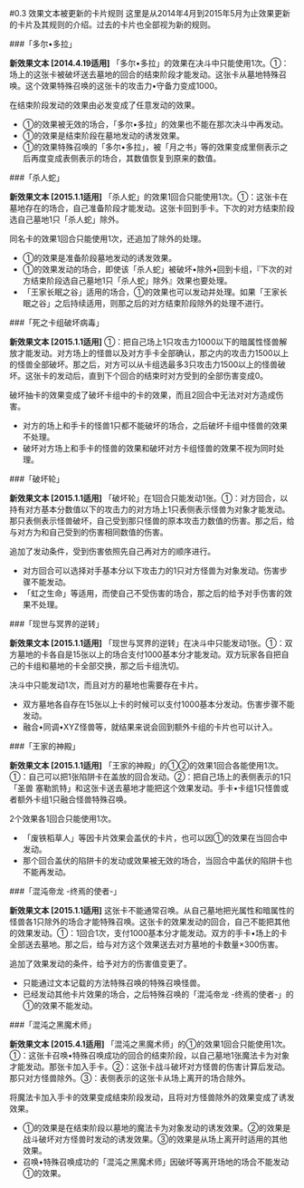 #0.3        效果文本被更新的卡片规则
这里是从2014年4月到2015年5月为止效果更新的卡片及其规则的介绍。过去的卡片也全部视为新的规则。

###「多尔•多拉」

**新效果文本 [2014.4.19适用]** 「多尔•多拉」的效果在决斗中只能使用1次。①：场上的这张卡被破坏送去墓地的回合的结束阶段才能发动。这张卡从墓地特殊召唤。这个效果特殊召唤的这张卡的攻击力•守备力变成1000。

在结束阶段发动的效果由必发变成了任意发动的效果。
* ①的效果被无效的场合，「多尔•多拉」的效果也不能在那次决斗中再发动。
* ①的效果是结束阶段在墓地发动的诱发效果。
* ①的效果特殊召唤的「多尔•多拉」，被「月之书」等的效果变成里侧表示之后再度变成表侧表示的场合，其数值恢复到原来的数值。

###「杀人蛇」

**新效果文本 [2015.1.1适用]** 「杀人蛇」的效果1回合只能使用1次。①：这张卡在墓地存在的场合，自己准备阶段才能发动。这张卡回到手卡。下次的对方结束阶段选自己墓地1只「杀人蛇」除外。

同名卡的效果1回合只能使用1次，还追加了除外的处理。
* ①的效果是准备阶段墓地发动的诱发效果。
* ①的效果发动的场合，即使该「杀人蛇」被破坏•除外•回到卡组，『下次的对方结束阶段选自己墓地1只「杀人蛇」除外』效果也要处理。
* 「王家长眠之谷」适用的场合，①的效果也可以发动并处理。如果「王家长眠之谷」之后持续适用，则那之后的对方结束阶段除外的处理不进行。

###「死之卡组破坏病毒」

**新效果文本 [2015.1.1适用]** ①：把自己场上1只攻击力1000以下的暗属性怪兽解放才能发动。对方场上的怪兽以及对方手卡全部确认，那之内的攻击力1500以上的怪兽全部破坏。那之后，对方可以从卡组选最多3只攻击力1500以上的怪兽破坏。这张卡的发动后，直到下个回合的结束时对方受到的全部伤害变成0。

破坏抽卡的效果变成了破坏卡组中的卡的效果，而且2回合中无法对对方造成伤害。
* 对方的场上和手卡的怪兽1只都不能破坏的场合，之后破坏卡组中怪兽的效果不处理。
* 破坏对方场上和手卡的怪兽的效果和破坏对方卡组怪兽的效果不视为同时处理。

###「破坏轮」

**新效果文本 [2015.1.1适用]** 「破坏轮」在1回合只能发动1张。①：对方回合，以持有对方基本分数值以下的攻击力的对方场上1只表侧表示怪兽为对象才能发动。那只表侧表示怪兽破坏，自己受到那只怪兽的原本攻击力数值的伤害。那之后，给与对方为和自己受到的伤害相同数值的伤害。

追加了发动条件，受到伤害依照先自己再对方的顺序进行。
* 对方回合可以选择对手基本分以下攻击力的1只对方怪兽为对象发动。伤害步骤不能发动。
* 「虹之生命」等适用，而使自己不受伤害的场合，那之后的给予对手伤害的效果不处理。

###「现世与冥界的逆转」

**新效果文本 [2015.1.1适用]** 「现世与冥界的逆转」在决斗中只能发动1张。①：双方墓地的卡各自是15张以上的场合支付1000基本分才能发动。双方玩家各自把自己的卡组和墓地的卡全部交换，那之后卡组洗切。

决斗中只能发动1次，而且对方的墓地也需要存在卡片。
* 双方墓地各自存在15张以上卡的时候可以支付1000基本分发动。伤害步骤不能发动。
* 融合•同调•XYZ怪兽等，就结果来说会回到额外卡组的卡片也可以计入。

###「王家的神殿」

**新效果文本 [2015.1.1适用]** 「王家的神殿」的①②的效果1回合各能使用1次。①：自己可以把1张陷阱卡在盖放的回合发动。②：把自己场上的表侧表示的1只「圣兽 塞勒凯特」和这张卡送去墓地才能把这个效果发动。手卡•卡组1只怪兽或者额外卡组1只融合怪兽特殊召唤。

2个效果各1回合只能使用1次。
* 「废铁稻草人」等因卡片效果会盖伏的卡片，也可以因①的效果在当回合中发动。
* 那个回合盖伏的陷阱卡的发动或效果被无效的场合，当回合中盖伏的陷阱卡也不能再发动。

###「混沌帝龙 -终焉的使者-」

**新效果文本 [2015.1.1适用]** 这张卡不能通常召唤。从自己墓地把光属性和暗属性的怪兽各1只除外的场合才能特殊召唤。这张卡的效果发动的回合，自己不能把其他的效果发动。①：1回合1次，支付1000基本分才能发动。双方的手卡•场上的卡全部送去墓地。那之后，给与对方这个效果送去对方墓地的卡数量×300伤害。

追加了效果发动的条件，给予对方的伤害值变更了。
* 只能通过文本记载的方法特殊召唤的特殊召唤怪兽。
* 已经发动其他卡片效果的场合，之后特殊召唤的「混沌帝龙 -终焉的使者-」的①的效果不能发动。

###「混沌之黑魔术师」

**新效果文本 [2015.4.1适用]** 「混沌之黑魔术师」的①的效果1回合只能使用1次。①：这张卡召唤•特殊召唤成功的回合的结束阶段，以自己墓地1张魔法卡为对象才能发动。那张卡加入手卡。②：这张卡战斗破坏对方怪兽的伤害计算后发动。那只对方怪兽除外。③：表侧表示的这张卡从场上离开的场合除外。

将魔法卡加入手卡的效果变成结束阶段发动，且将对方怪兽除外的效果变成了诱发效果。
* ①的效果是在结束阶段以墓地的魔法卡为对象发动的诱发效果。②的效果是战斗破坏对方怪兽时发动的诱发效果。③的效果是从场上离开时适用的其他效果。
* 召唤•特殊召唤成功的「混沌之黑魔术师」因破坏等离开场地的场合不能发动①的效果。
